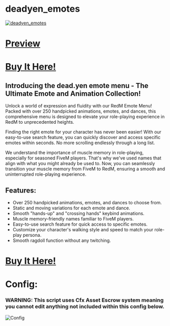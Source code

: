 # deadyen_emotes
[![deadyen_emotes](https://github.com/deadyen/deadyen_emotes/assets/71902025/4ab17f39-8b90-4b72-a4ca-179522d48506)](https://youtu.be/2jZjLNM5izA)
# [Preview](https://youtu.be/2jZjLNM5izA)
# [Buy It Here!](https://deadyen.tebex.io/package/5822282)
## Introducing the dead.yen emote menu - The Ultimate Emote and Animation Collection!

Unlock a world of expression and fluidity with our RedM Emote Menu! Packed with over 250 handpicked animations, emotes, and dances, this comprehensive menu is designed to elevate your role-playing experience in RedM to unprecedented heights.

Finding the right emote for your character has never been easier! With our easy-to-use search feature, you can quickly discover and access specific emotes within seconds. No more scrolling endlessly through a long list.

We understand the importance of muscle memory in role-playing, especially for seasoned FiveM players. That's why we've used names that align with what you might already be used to. Now, you can seamlessly transition your muscle memory from FiveM to RedM, ensuring a smooth and uninterrupted role-playing experience.

## Features:
* Over 250 handpicked animations, emotes, and dances to choose from.
* Static and moving variations for each emote and dance.
* Smooth "hands-up" and "crossing hands" keybind animations.
* Muscle memory-friendly names familiar to FiveM players.
* Easy-to-use search feature for quick access to specific emotes.
* Customize your character's walking style and speed to match your role-play persona.
* Smooth ragdoll function without any twitching.

# [Buy It Here!](https://deadyen.tebex.io/package/5822282)

# Config:
### WARNING: This script uses Cfx Asset Escrow system meaning you cannot edit anything not included within this config below.
![Config](https://github.com/deadyen/deadyen_emotes/assets/71902025/15c5b902-18c6-4865-a901-462a7588f8be)
